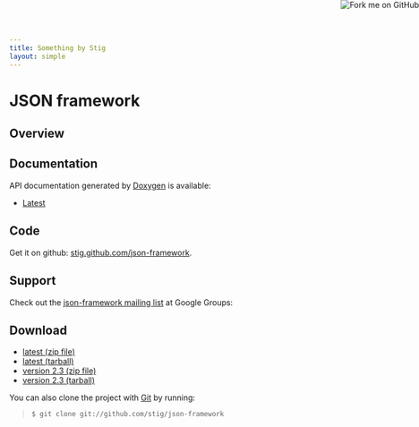 ```yaml
---
title: Something by Stig
layout: simple
---
```


<a href="http://github.com/stig/json-framework"><img style="position: absolute; top: 0; right: 0; border: 0;" src="http://s3.amazonaws.com/github/ribbons/forkme_right_darkblue_121621.png" alt="Fork me on GitHub" /></a>

# JSON framework

## Overview



## Documentation

API documentation generated by [Doxygen](http://www.doxygen.org) is available:

* [Latest](api/)

## Code

Get it on github: [stig.github.com/json-framework](http://stig.github.com/json-framework).

## Support

Check out the [json-framework mailing list](http://groups.google.com/group/json-framework) at Google Groups: 

## Download

* [latest (zip file)](http://github.com/stig/json-framework/zipball/master)
* [latest (tarball)](http://github.com/stig/json-framework/tarball/master)
* [version 2.3 (zip file)](http://github.com/stig/json-framework/zipball/v2.3)
* [version 2.3 (tarball)](http://github.com/stig/json-framework/tarball/v2.3)

You can also clone the project with [Git](http://git-scm.com) by running:
> `$ git clone git://github.com/stig/json-framework`


